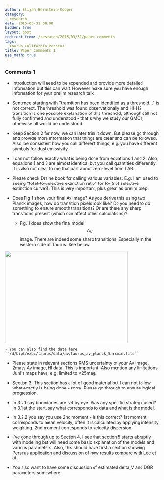 ```yaml
---
author: Elijah Bernstein-Cooper
category:
- research
date: 2015-03-31 00:00
hidden: true
layout: post
redirect_from: /research/2015/03/31/paper-comments
tags:
- Taurus-California-Perseus
title: Paper Comments 1
use_math: true
---
```


### Comments 1

- Introduction will need to be expended and provide more detailed information
  but this can wait. However make sure you have enough information for your
  prelim research talk.

- Sentence starting with "transition has been identified as a threshold…" is
  not correct. The threshold was found observationally and HI-H2 transition is
  one possible explanation of this threshold, although still not fully
  confirmed and understood - that's why we study our GMCs, otherwise all would
  be understood.

- Keep Section 2 for now, we can later trim it down. But please go through and
  provide more information that things are clear and can be followed.  Also, be
  consistent how you call different things, e.g. you have different symbols for
  dust emissivity. 

- I can not follow exactly what is being done from equations 1 and 2.  Also,
  equations 1 and 3 are almost identical but you call quantities differently.
  It is also not clear to me that part about zero-level from LAB. 

- Please check Draine book for calling various variables. E.g. I am used to
  seeing "total-to-selective extinction ratio" for Rv (not selective extinction
  curve?). This is very important, plus great as prelim prep.

- Does Fig 1 show your final Av image? As you derive this using two Planck
  images, how do transition pixels look like? Do you need to do something to
  ensure smooth transitions? Or are there any sharp transitions present (which
  can affect other calculations)?

    + Fig. 1 does show the final model $$A_V$$ image. There are indeed some
      sharp transitions. Especially in the western side of Taurus. See below.
    
<img src="/media/2015/03/31/taurus_av.png" height="300" width="400"/>

    + You can also find the data here ``/d/bip3/ezbc/taurus/data/av/taurus_av_planck_5arcmin.fits``

- Please state in relevant sections RMS uncertainty of your Av image, 2mass Av
  image, HI data. This is important. Also mention any limitations Juni's maps
  have, e.g. limited to <25mag.

- Section 3: This section has a lot of good material but I can not follow what
  exactly is being done - sorry. Please go through to ensure logical
  progression.

- In 3.2.1 say boundaries are set by eye. Was any specific strategy used?  In
  3.1 at the start, say what corresponds to data and what is the model.

- In 3.2.2 you say you use 2nd moment - is this correct? 1st moment corresponds
  to mean velocity, often it is calculated by applying intensity weighting.
  2nd moment corresponds to velocity dispersion.

- I've gone through up to Section 4. I see that section 5 starts abruptly with
  modeling but will need some basic explanation of the models and various
  parameters.  Also, this should have first a section showing Perseus
  application and discussion of how results compare with Lee et al.

- You also want to have some discussion of estimated delta_V and DGR parameters
  somewhere.